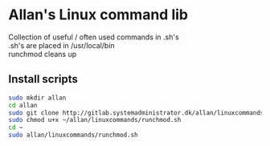 # Allan's Linux command lib

Collection of useful / often used commands in .sh's<br>
.sh's are placed in /usr/local/bin<br>
runchmod cleans up<br>

## Install scripts
```sh
sudo mkdir allan
cd allan
sudo git clone http://gitlab.systemadministrator.dk/allan/linuxcommands.git
sudo chmod u+x ~/allan/linuxcommands/runchmod.sh
cd ~
sudo allan/linuxcommands/runchmod.sh
```
